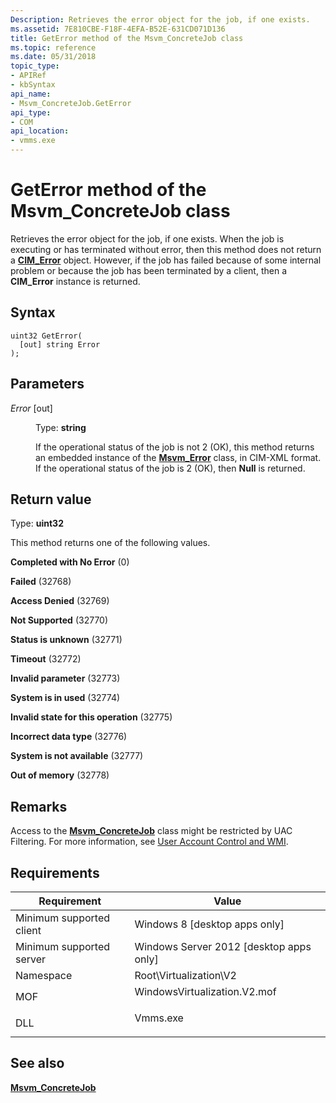 ```yaml
---
Description: Retrieves the error object for the job, if one exists.
ms.assetid: 7E810CBE-F18F-4EFA-B52E-631CD071D136
title: GetError method of the Msvm_ConcreteJob class
ms.topic: reference
ms.date: 05/31/2018
topic_type: 
- APIRef
- kbSyntax
api_name: 
- Msvm_ConcreteJob.GetError
api_type: 
- COM
api_location: 
- vmms.exe
---
```


# GetError method of the Msvm\_ConcreteJob class

Retrieves the error object for the job, if one exists. When the job is executing or has terminated without error, then this method does not return a [**CIM\_Error**](/previous-versions//cc150671(v=vs.85)) object. However, if the job has failed because of some internal problem or because the job has been terminated by a client, then a **CIM\_Error** instance is returned.

## Syntax


```mof
uint32 GetError(
  [out] string Error
);
```



## Parameters

<dl> <dt>

*Error* \[out\]
</dt> <dd>

Type: **string**

If the operational status of the job is not 2 (OK), this method returns an embedded instance of the [**Msvm\_Error**](msvm-error.md) class, in CIM-XML format. If the operational status of the job is 2 (OK), then **Null** is returned.

</dd> </dl>

## Return value

Type: **uint32**

This method returns one of the following values.

<dl> <dt>

**Completed with No Error** (0)
</dt> <dt>

**Failed** (32768)
</dt> <dt>

**Access Denied** (32769)
</dt> <dt>

**Not Supported** (32770)
</dt> <dt>

**Status is unknown** (32771)
</dt> <dt>

**Timeout** (32772)
</dt> <dt>

**Invalid parameter** (32773)
</dt> <dt>

**System is in used** (32774)
</dt> <dt>

**Invalid state for this operation** (32775)
</dt> <dt>

**Incorrect data type** (32776)
</dt> <dt>

**System is not available** (32777)
</dt> <dt>

**Out of memory** (32778)
</dt> </dl>

## Remarks

Access to the [**Msvm\_ConcreteJob**](msvm-concretejob.md) class might be restricted by UAC Filtering. For more information, see [User Account Control and WMI](/windows/desktop/WmiSdk/user-account-control-and-wmi).

## Requirements



| Requirement | Value |
|-------------------------------------|---------------------------------------------------------------------------------------------------------|
| Minimum supported client<br/> | Windows 8 \[desktop apps only\]<br/>                                                              |
| Minimum supported server<br/> | Windows Server 2012 \[desktop apps only\]<br/>                                                    |
| Namespace<br/>                | Root\\Virtualization\\V2<br/>                                                                     |
| MOF<br/>                      | <dl> <dt>WindowsVirtualization.V2.mof</dt> </dl> |
| DLL<br/>                      | <dl> <dt>Vmms.exe</dt> </dl>                     |



## See also

<dl> <dt>

[**Msvm\_ConcreteJob**](msvm-concretejob.md)
</dt> </dl>

 

